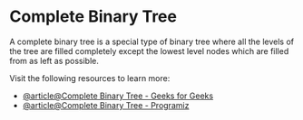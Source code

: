 # Complete Binary Tree

A complete binary tree is a special type of binary tree where all the levels of the tree are filled completely except the lowest level nodes which are filled from as left as possible.

Visit the following resources to learn more:

- [@article@Complete Binary Tree - Geeks for Geeks](https://www.geeksforgeeks.org/complete-binary-tree)
- [@article@Complete Binary Tree - Programiz](https://www.programiz.com/dsa/complete-binary-tree)

